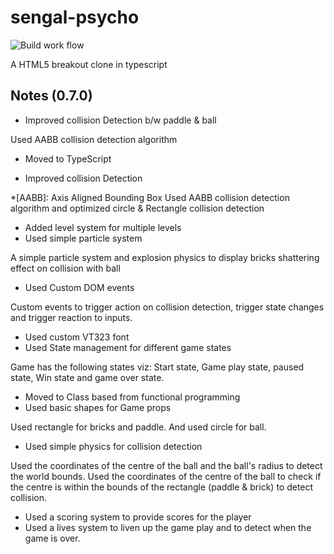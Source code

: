 # sengal-psycho

![Build work flow](https://github.com/github/docs/actions/workflows/webpack.yml/badge.svg)

A  HTML5 breakout clone in typescript

## Notes (0.7.0)

* Improved collision Detection b/w paddle & ball

 Used AABB collision detection algorithm

* Moved to TypeScript

* Improved collision Detection

 *[AABB]: Axis Aligned Bounding Box
 Used AABB collision detection algorithm and optimized circle & Rectangle collision detection

* Added level system for multiple levels
* Used simple particle system

 A simple particle system and explosion physics to display bricks shattering effect on collision with ball

* Used Custom DOM events

 Custom events to trigger action on collision detection, trigger state changes and trigger reaction to inputs.

* Used custom VT323 font
* Used State management for different game states

 Game has the following states viz: Start state, Game play state, paused state, Win state and game over state.

* Moved to Class based from functional programming
* Used basic shapes for Game props

 Used rectangle for bricks and paddle. And used circle for ball.

* Used simple physics for collision detection

 Used the coordinates of the centre of the ball and the ball's radius to detect the world bounds.
 Used the coordinates of the centre of the ball to check if the centre is within the bounds of the rectangle (paddle & brick) to detect collision.

* Used a scoring system to provide scores for the player
* Used a lives system to liven up the game play and to detect when the game is over.
